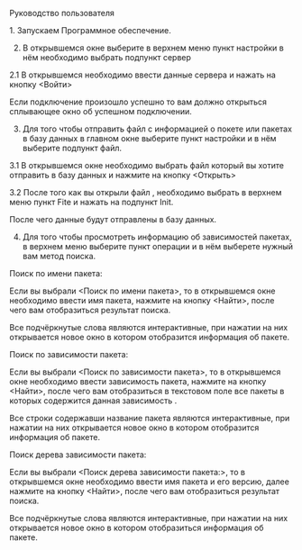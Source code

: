 Руководство пользователя

1. Запускаем Программное обеспечение.

2. В открывшемся окне выберите в верхнем меню пункт настройки в нём необходимо выбрать  подпункт сервер

2.1 В открывшемся необходимо ввести данные сервера и нажать на кнопку <Войти>

   Если подключение произошло успешно то вам должно открыться сплывающее окно об успешном подключении.

3. Для того чтобы отправить файл с информацией о покете или пакетах в базу данных в главном окне выберите пункт настройки и в нём выберите подпункт файл.

3.1 В открывшемся окне необходимо выбрать файл который вы хотите отправить в базу данных  и нажмите на  кнопку <Открыть>

3.2 После того как вы открыли файл , необходимо выбрать в верхнем меню пункт Fite и нажать на подпункт  Init.

   После чего данные будут отправлены в базу данных.

4. Для того чтобы просмотреть информацию об зависимостей пакетах, в верхнем меню выберите пункт операции  и в нём выберете нужный вам метод поиска.

Поиск по имени пакета:

Если вы выбрали <Поиск по имени пакета>, то в открывшемся окне необходимо ввести имя пакета, нажмите на кнопку <Найти>, после чего вам отобразиться результат поиска.

Все подчёркнутые слова являются интерактивные, при нажатии на них открывается новое окно в котором отобразится информация об пакете.

Поиск по зависимости пакета:

Если вы выбрали <Поиск по зависимости пакета>, то в открывшемся окне необходимо ввести зависимость пакета, нажмите на кнопку <Найти>, после чего вам отобразиться в текстовом поле все пакеты в которых содержится данная зависимость .

Все строки содержавши название пакета являются интерактивные, при нажатии на них открывается новое окно в котором отобразится информация об пакете.

Поиск дерева зависимости пакета:

Если вы выбрали <Поиск дерева зависимости пакета:>, то в открывшемся окне необходимо ввести имя пакета и его версию, далее нажмите на кнопку <Найти>, после чего вам отобразиться результат поиска.

Все подчёркнутые слова являются интерактивные, при нажатии на них открывается новое окно в котором отобразиться информация об пакете.
